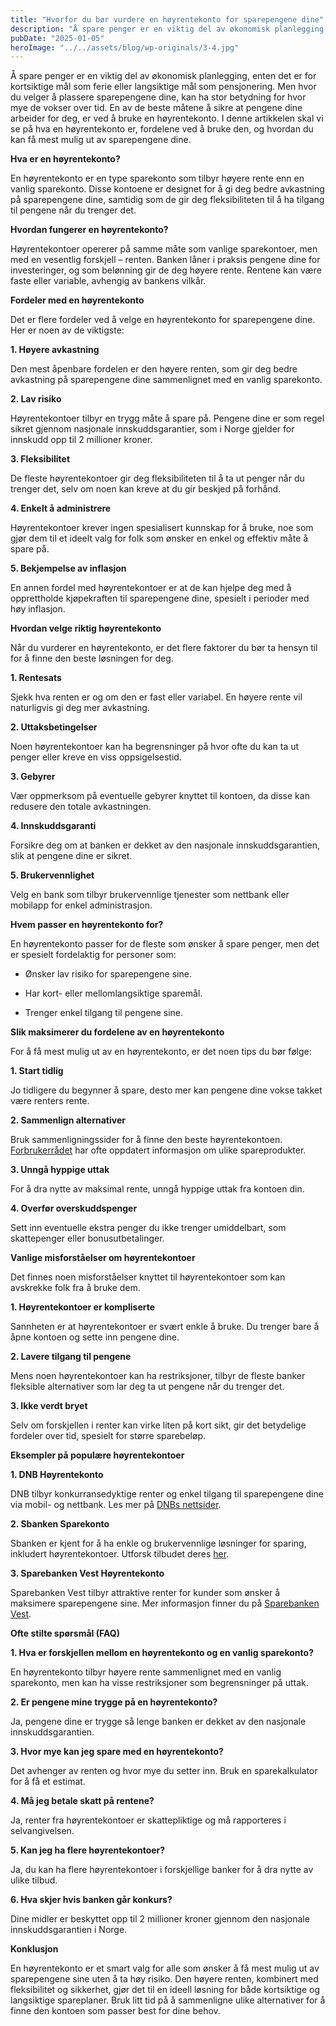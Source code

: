 ```yaml
---
title: "Hvorfor du bør vurdere en høyrentekonto for sparepengene dine"
description: "Å spare penger er en viktig del av økonomisk planlegging, enten det er for kortsiktige mål som ferie eller langsiktige mål som pensjonering. Men hvor du velger å plassere sparepengene dine, kan ha stor betydning for hvor mye de vokser over tid. En av de beste måtene å sikre at pengene dine arbeider for deg, &#8230; Read more"
pubDate: "2025-01-05"
heroImage: "../../assets/blog/wp-originals/3-4.jpg"
---
```


Å spare penger er en viktig del av økonomisk planlegging, enten det er for kortsiktige mål som ferie eller langsiktige mål som pensjonering. Men hvor du velger å plassere sparepengene dine, kan ha stor betydning for hvor mye de vokser over tid. En av de beste måtene å sikre at pengene dine arbeider for deg, er ved å bruke en høyrentekonto. I denne artikkelen skal vi se på hva en høyrentekonto er, fordelene ved å bruke den, og hvordan du kan få mest mulig ut av sparepengene dine.

**Hva er en høyrentekonto?**

En høyrentekonto er en type sparekonto som tilbyr høyere rente enn en vanlig sparekonto. Disse kontoene er designet for å gi deg bedre avkastning på sparepengene dine, samtidig som de gir deg fleksibiliteten til å ha tilgang til pengene når du trenger det.

**Hvordan fungerer en høyrentekonto?**

Høyrentekontoer opererer på samme måte som vanlige sparekontoer, men med en vesentlig forskjell – renten. Banken låner i praksis pengene dine for investeringer, og som belønning gir de deg høyere rente. Rentene kan være faste eller variable, avhengig av bankens vilkår.

**Fordeler med en høyrentekonto**

Det er flere fordeler ved å velge en høyrentekonto for sparepengene dine. Her er noen av de viktigste:

**1. Høyere avkastning**

Den mest åpenbare fordelen er den høyere renten, som gir deg bedre avkastning på sparepengene dine sammenlignet med en vanlig sparekonto.

**2. Lav risiko**

Høyrentekontoer tilbyr en trygg måte å spare på. Pengene dine er som regel sikret gjennom nasjonale innskuddsgarantier, som i Norge gjelder for innskudd opp til 2 millioner kroner.

**3. Fleksibilitet**

De fleste høyrentekontoer gir deg fleksibiliteten til å ta ut penger når du trenger det, selv om noen kan kreve at du gir beskjed på forhånd.

**4. Enkelt å administrere**

Høyrentekontoer krever ingen spesialisert kunnskap for å bruke, noe som gjør dem til et ideelt valg for folk som ønsker en enkel og effektiv måte å spare på.

**5. Bekjempelse av inflasjon**

En annen fordel med høyrentekontoer er at de kan hjelpe deg med å opprettholde kjøpekraften til sparepengene dine, spesielt i perioder med høy inflasjon.

**Hvordan velge riktig høyrentekonto**

Når du vurderer en høyrentekonto, er det flere faktorer du bør ta hensyn til for å finne den beste løsningen for deg.

**1. Rentesats**

Sjekk hva renten er og om den er fast eller variabel. En høyere rente vil naturligvis gi deg mer avkastning.

**2. Uttaksbetingelser**

Noen høyrentekontoer kan ha begrensninger på hvor ofte du kan ta ut penger eller kreve en viss oppsigelsestid.

**3. Gebyrer**

Vær oppmerksom på eventuelle gebyrer knyttet til kontoen, da disse kan redusere den totale avkastningen.

**4. Innskuddsgaranti**

Forsikre deg om at banken er dekket av den nasjonale innskuddsgarantien, slik at pengene dine er sikret.

**5. Brukervennlighet**

Velg en bank som tilbyr brukervennlige tjenester som nettbank eller mobilapp for enkel administrasjon.

**Hvem passer en høyrentekonto for?**

En høyrentekonto passer for de fleste som ønsker å spare penger, men det er spesielt fordelaktig for personer som:

- Ønsker lav risiko for sparepengene sine.

- Har kort- eller mellomlangsiktige sparemål.

- Trenger enkel tilgang til pengene sine.

**Slik maksimerer du fordelene av en høyrentekonto**

For å få mest mulig ut av en høyrentekonto, er det noen tips du bør følge:

**1. Start tidlig**

Jo tidligere du begynner å spare, desto mer kan pengene dine vokse takket være renters rente.

**2. Sammenlign alternativer**

Bruk sammenligningssider for å finne den beste høyrentekontoen. [Forbrukerrådet](https://www.forbrukerradet.no/) har ofte oppdatert informasjon om ulike spareprodukter.

**3. Unngå hyppige uttak**

For å dra nytte av maksimal rente, unngå hyppige uttak fra kontoen din.

**4. Overfør overskuddspenger**

Sett inn eventuelle ekstra penger du ikke trenger umiddelbart, som skattepenger eller bonusutbetalinger.

**Vanlige misforståelser om høyrentekontoer**

Det finnes noen misforståelser knyttet til høyrentekontoer som kan avskrekke folk fra å bruke dem.

**1. Høyrentekontoer er kompliserte**

Sannheten er at høyrentekontoer er svært enkle å bruke. Du trenger bare å åpne kontoen og sette inn pengene dine.

**2. Lavere tilgang til pengene**

Mens noen høyrentekontoer kan ha restriksjoner, tilbyr de fleste banker fleksible alternativer som lar deg ta ut pengene når du trenger det.

**3. Ikke verdt bryet**

Selv om forskjellen i renter kan virke liten på kort sikt, gir det betydelige fordeler over tid, spesielt for større sparebeløp.

**Eksempler på populære høyrentekontoer**

**1. DNB Høyrentekonto**

DNB tilbyr konkurransedyktige renter og enkel tilgang til sparepengene dine via mobil- og nettbank. Les mer på [DNBs nettsider](https://www.dnb.no/).

**2. Sbanken Sparekonto**

Sbanken er kjent for å ha enkle og brukervennlige løsninger for sparing, inkludert høyrentekontoer. Utforsk tilbudet deres [her](https://www.sbanken.no/).

**3. Sparebanken Vest Høyrentekonto**

Sparebanken Vest tilbyr attraktive renter for kunder som ønsker å maksimere sparepengene sine. Mer informasjon finner du på [Sparebanken Vest](https://www.spv.no/).

**Ofte stilte spørsmål (FAQ)**

**1. Hva er forskjellen mellom en høyrentekonto og en vanlig sparekonto?**

En høyrentekonto tilbyr høyere rente sammenlignet med en vanlig sparekonto, men kan ha visse restriksjoner som begrensninger på uttak.

**2. Er pengene mine trygge på en høyrentekonto?**

Ja, pengene dine er trygge så lenge banken er dekket av den nasjonale innskuddsgarantien.

**3. Hvor mye kan jeg spare med en høyrentekonto?**

Det avhenger av renten og hvor mye du setter inn. Bruk en sparekalkulator for å få et estimat.

**4. Må jeg betale skatt på rentene?**

Ja, renter fra høyrentekontoer er skattepliktige og må rapporteres i selvangivelsen.

**5. Kan jeg ha flere høyrentekontoer?**

Ja, du kan ha flere høyrentekontoer i forskjellige banker for å dra nytte av ulike tilbud.

**6. Hva skjer hvis banken går konkurs?**

Dine midler er beskyttet opp til 2 millioner kroner gjennom den nasjonale innskuddsgarantien i Norge.

**Konklusjon**

En høyrentekonto er et smart valg for alle som ønsker å få mest mulig ut av sparepengene sine uten å ta høy risiko. Den høyere renten, kombinert med fleksibilitet og sikkerhet, gjør det til en ideell løsning for både kortsiktige og langsiktige spareplaner. Bruk litt tid på å sammenligne ulike alternativer for å finne den kontoen som passer best for dine behov.